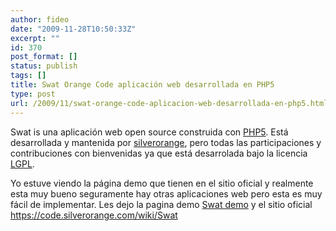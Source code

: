 ```yaml
---
author: fideo
date: "2009-11-28T10:50:33Z"
excerpt: ""
id: 370
post_format: []
status: publish
tags: []
title: Swat Orange Code aplicación web desarrollada en PHP5
type: post
url: /2009/11/swat-orange-code-aplicacion-web-desarrollada-en-php5.html
---
```

Swat is una aplicación web open source construida con [<span>PHP5</span>](http://www.php.net/). Está desarrollada y mantenida por [<span>silverorange</span>](http://www.silverorange.com/), pero todas las participaciones y contribuciones con bienvenidas ya que está desarrolada bajo la licencia [<span>LGPL</span>](http://www.gnu.org/licenses/lgpl.html).

Yo estuve viendo la página demo que tienen en el sitio oficial y realmente esta muy bueno seguramente hay otras aplicaciones web pero esta es muy fácil de implementar. Les dejo la pagina demo [<span>Swat demo</span>](http://swat.silverorange.com/demo/) y el sitio oficial <https://code.silverorange.com/wiki/Swat>
